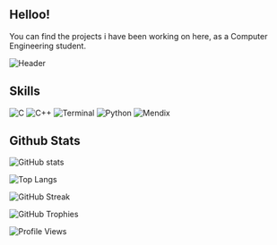 ## Helloo!
You can find the projects i have been working on here, as a Computer Engineering student.

![Header](https://github.com/betulyildizs/profile-images/blob/main/Bet%C3%BCl%20Y%C4%B1ld%C4%B1z%20(1).png?raw=true)

## Skills

![C](https://img.shields.io/badge/C-A8B9CC?style=for-the-badge&logo=c&logoColor=purple)
![C++](https://img.shields.io/badge/C++-00599C?style=for-the-badge&logo=c%2B%2B&logoColor=yellow)
![Terminal](https://img.shields.io/badge/Terminal-4D4D4D?style=for-the-badge&logo=windows%20terminal&logoColor=green)
![Python](https://img.shields.io/badge/Python-3776AB?style=for-the-badge&logo=python&logoColor=pink)
![Mendix](https://images.squarespace-cdn.com/content/v1/5dfa2c39017ba35b991218b8/0f7d6d54-1b09-4a81-afe6-6b8571ca0c5a/Mendix-Primary-Logo-RGB-Blue-Large.png?format=500w)
## Github Stats

![GitHub stats](https://github-readme-stats.vercel.app/api?username=betulyildizs&show_icons=true&theme=radical)

![Top Langs](https://github-readme-stats.vercel.app/api/top-langs/?username=betulyildizs&layout=compact&theme=radical)

![GitHub Streak](https://github-readme-streak-stats.herokuapp.com/?user=betulyildizs&theme=radical)

![GitHub Trophies](https://github-profile-trophy.vercel.app/?username=betulyildizs&theme=dracula)

![Profile Views](https://komarev.com/ghpvc/?username=betulyildizs&color=green)
<!--
**betulyildizs/betulyildizs** is a ✨ _special_ ✨ repository because its `README.md` (this file) appears on your GitHub profile.

Here are some ideas to get you started:

- 🔭 I’m currently working on ...
- 🌱 I’m currently learning ...
- 👯 I’m looking to collaborate on ...
- 🤔 I’m looking for help with ...
- 💬 Ask me about ...
- 📫 How to reach me: ...
- 😄 Pronouns: ...
- ⚡ Fun fact: ...
-->
